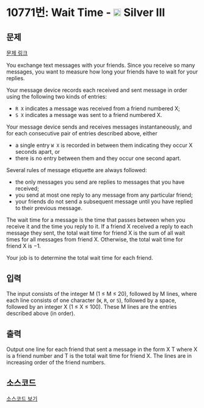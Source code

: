 # 10771번: Wait Time - <img src="https://static.solved.ac/tier_small/8.svg" style="height:20px" /> Silver III

<!-- performance -->

<!-- 문제 제출 후 깃허브에 푸시를 했을 때 제출한 코드의 성능이 입력될 공간입니다.-->

<!-- end -->

## 문제

[문제 링크](https://boj.kr/10771)


<p>You exchange text messages with your friends. Since you receive so many messages, you want to measure how long your friends have to wait for your replies.</p>

<p>Your message device records each received and sent message in order using the following two kinds of entries:</p>

<ul>
<li><code>R X</code> indicates a message was received from a friend numbered X;</li>
<li><code>S X</code> indicates a message was sent to a friend numbered X.</li>
</ul>

<p>Your message device sends and receives messages instantaneously, and for each consecutive pair of entries described above, either</p>

<ul>
<li>a single entry <code>W X</code> is recorded in between them indicating they occur X seconds apart, or</li>
<li>there is no entry between them and they occur one second apart.</li>
</ul>

<p>Several rules of message etiquette are always followed:</p>

<ul>
<li>the only messages you send are replies to messages that you have received;</li>
<li>you send at most one reply to any message from any particular friend;</li>
<li>your friends do not send a subsequent message until you have replied to their previous message.</li>
</ul>

<p>The wait time for a message is the time that passes between when you receive it and the time you reply to it. If a friend X received a reply to each message they sent, the total wait time for friend X is the sum of all wait times for all messages from friend X. Otherwise, the total wait time for friend X is −1.</p>

<p>Your job is to determine the total wait time for each friend.</p>



## 입력


<p>The input consists of the integer M (1 ≤ M ≤ 20), followed by M lines, where each line consists of one character (<code>W</code>, <code>R</code>, or <code>S</code>), followed by a space, followed by an integer X (1 ≤ X ≤ 100). These M lines are the entries described above (in order).</p>



## 출력


<p>Output one line for each friend that sent a message in the form X T where X is a friend number and T is the total wait time for friend X. The lines are in increasing order of the friend numbers.</p>



## 소스코드

[소스코드 보기](Wait%20Time.cpp)